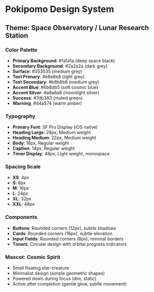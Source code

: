 # Pokipomo Design System

## Theme: Space Observatory / Lunar Research Station

### Color Palette
- **Primary Background**: #1a1a1a (deep space black)
- **Secondary Background**: #2a2a2a (dark grey)
- **Surface**: #353535 (medium grey)
- **Text Primary**: #e8e8e8 (light grey)
- **Text Secondary**: #b8b8b8 (medium grey)
- **Accent Blue**: #6b8db5 (soft cosmic blue)
- **Accent Silver**: #a8a8a8 (moonlight silver)
- **Success**: #7db383 (muted green)
- **Warning**: #d4a574 (warm amber)

### Typography
- **Primary Font**: SF Pro Display (iOS native)
- **Heading Large**: 28px, Medium weight
- **Heading Medium**: 22px, Medium weight
- **Body**: 16px, Regular weight
- **Caption**: 14px, Regular weight
- **Timer Display**: 48px, Light weight, monospace

### Spacing Scale
- **XS**: 4px
- **S**: 8px
- **M**: 16px
- **L**: 24px
- **XL**: 32px
- **XXL**: 48px

### Components
- **Buttons**: Rounded corners (12px), subtle shadows
- **Cards**: Rounded corners (16px), subtle elevation
- **Input Fields**: Rounded corners (8px), minimal borders
- **Timers**: Circular design with orbital progress indicators

### Mascot: Cosmic Spirit
- Small floating star-creature
- Minimalist design (simple geometric shapes)
- Powered down during focus (dim, static)
- Active after completion (gentle glow, subtle movement)